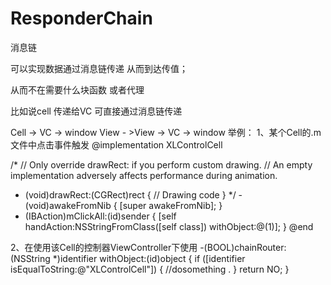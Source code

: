# ResponderChain
消息链

可以实现数据通过消息链传递  从而到达传值；

从而不在需要什么块函数 或者代理

比如说cell 传递给VC  可直接通过消息链传递

Cell  -> VC -> window
View - >View  -> VC -> window
举例：
1、某个Cell的.m文件中点击事件触发
@implementation XLControlCell

/*
// Only override drawRect: if you perform custom drawing.
// An empty implementation adversely affects performance during animation.
- (void)drawRect:(CGRect)rect {
// Drawing code
}
*/
-(void)awakeFromNib
{
[super awakeFromNib];
}
- (IBAction)mClickAll:(id)sender {
[self handAction:NSStringFromClass([self class]) withObject:@(1)];
}
@end

2、在使用该Cell的控制器ViewController下使用
-(BOOL)chainRouter:(NSString *)identifier withObject:(id)object
{
if ([identifier isEqualToString:@"XLControlCell"]) {
//dosomething .
}
return NO;
}
